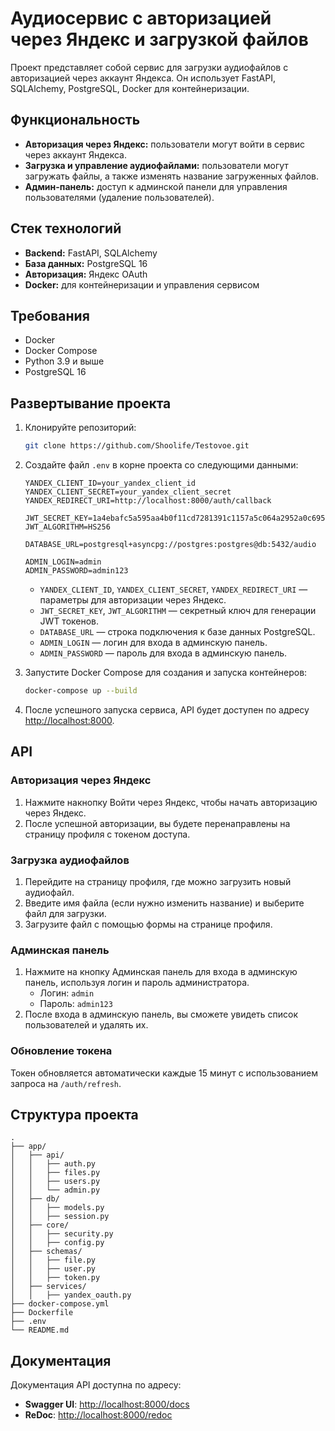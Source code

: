
# Аудиосервис с авторизацией через Яндекс и загрузкой файлов

Проект представляет собой сервис для загрузки аудиофайлов с авторизацией через аккаунт Яндекса. Он использует FastAPI, SQLAlchemy, PostgreSQL, Docker для контейнеризации.

## Функциональность

- **Авторизация через Яндекс:** пользователи могут войти в сервис через аккаунт Яндекса.
- **Загрузка и управление аудиофайлами:** пользователи могут загружать файлы, а также изменять название загруженных файлов.
- **Админ-панель:** доступ к админской панели для управления пользователями (удаление пользователей).

## Стек технологий

- **Backend:** FastAPI, SQLAlchemy
- **База данных:** PostgreSQL 16
- **Авторизация:** Яндекс OAuth
- **Docker:** для контейнеризации и управления сервисом

## Требования

- Docker
- Docker Compose
- Python 3.9 и выше
- PostgreSQL 16

## Развертывание проекта

1. Клонируйте репозиторий:
   ```bash
   git clone https://github.com/Shoolife/Testovoe.git
   ```

2. Создайте файл `.env` в корне проекта со следующими данными:

   ```
   YANDEX_CLIENT_ID=your_yandex_client_id
   YANDEX_CLIENT_SECRET=your_yandex_client_secret
   YANDEX_REDIRECT_URI=http://localhost:8000/auth/callback

   JWT_SECRET_KEY=1a4ebafc5a595aa4b0f11cd7281391c1157a5c064a2952a0c6959a1ce9756300
   JWT_ALGORITHM=HS256

   DATABASE_URL=postgresql+asyncpg://postgres:postgres@db:5432/audio

   ADMIN_LOGIN=admin
   ADMIN_PASSWORD=admin123
   ```

   - `YANDEX_CLIENT_ID`, `YANDEX_CLIENT_SECRET`, `YANDEX_REDIRECT_URI` — параметры для авторизации через Яндекс.
   - `JWT_SECRET_KEY`, `JWT_ALGORITHM` — секретный ключ для генерации JWT токенов.
   - `DATABASE_URL` — строка подключения к базе данных PostgreSQL.
   - `ADMIN_LOGIN` — логин для входа в админскую панель.
   - `ADMIN_PASSWORD` — пароль для входа в админскую панель.

3. Запустите Docker Compose для создания и запуска контейнеров:

   ```bash
   docker-compose up --build
   ```

4. После успешного запуска сервиса, API будет доступен по адресу [http://localhost:8000](http://localhost:8000).

## API

### Авторизация через Яндекс

1. Нажмите накнопку Войти через Яндекс, чтобы начать авторизацию через Яндекс.
2. После успешной авторизации, вы будете перенаправлены на страницу профиля с токеном доступа.

### Загрузка аудиофайлов

1. Перейдите на страницу профиля, где можно загрузить новый аудиофайл.
2. Введите имя файла (если нужно изменить название) и выберите файл для загрузки.
3. Загрузите файл с помощью формы на странице профиля.

### Админская панель

1. Нажмите на кнопку Админская панель для входа в админскую панель, используя логин и пароль администратора.
   - Логин: `admin`
   - Пароль: `admin123`
2. После входа в админскую панель, вы сможете увидеть список пользователей и удалять их.

### Обновление токена

Токен обновляется автоматически каждые 15 минут с использованием запроса на `/auth/refresh`.

## Структура проекта

```
.
├── app/
│   ├── api/
│   │   ├── auth.py
│   │   ├── files.py
│   │   ├── users.py
│   │   └── admin.py
│   ├── db/
│   │   ├── models.py
│   │   ├── session.py
│   ├── core/
│   │   ├── security.py
│   │   ├── config.py
│   ├── schemas/
│   │   ├── file.py
│   │   ├── user.py
│   │   ├── token.py
│   ├── services/
│   │   ├── yandex_oauth.py
├── docker-compose.yml
├── Dockerfile
├── .env
└── README.md
```

## Документация

Документация API доступна по адресу:

- **Swagger UI**: [http://localhost:8000/docs](http://localhost:8000/docs)
- **ReDoc**: [http://localhost:8000/redoc](http://localhost:8000/redoc)

